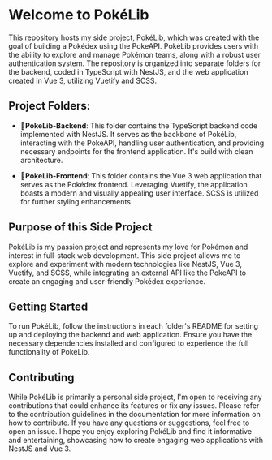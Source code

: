 # Welcome to PokéLib

This repository hosts my side project, PokéLib, which was created with the goal of building a Pokédex using the PokeAPI. PokéLib provides users with the ability to explore and manage Pokémon teams, along with a robust user authentication system. The repository is organized into separate folders for the backend, coded in TypeScript with NestJS, and the web application created in Vue 3, utilizing Vuetify and SCSS.

## Project Folders:

- **📁PokeLib-Backend**: This folder contains the TypeScript backend code implemented with NestJS. It serves as the backbone of PokéLib, interacting with the PokeAPI, handling user authentication, and providing necessary endpoints for the frontend application. It's build with clean architecture.

- **📁PokeLib-Frontend**: This folder contains the Vue 3 web application that serves as the Pokédex frontend. Leveraging Vuetify, the application boasts a modern and visually appealing user interface. SCSS is utilized for further styling enhancements.

## Purpose of this Side Project

PokéLib is my passion project and represents my love for Pokémon and interest in full-stack web development. This side project allows me to explore and experiment with modern technologies like NestJS, Vue 3, Vuetify, and SCSS, while integrating an external API like the PokeAPI to create an engaging and user-friendly Pokédex experience.

## Getting Started

To run PokéLib, follow the instructions in each folder's README for setting up and deploying the backend and web application. Ensure you have the necessary dependencies installed and configured to experience the full functionality of PokéLib.

## Contributing

While PokéLib is primarily a personal side project, I'm open to receiving any contributions that could enhance its features or fix any issues. Please refer to the contribution guidelines in the documentation for more information on how to contribute.
If you have any questions or suggestions, feel free to open an issue. I hope you enjoy exploring PokéLib and find it informative and entertaining, showcasing how to create engaging web applications with NestJS and Vue 3.
